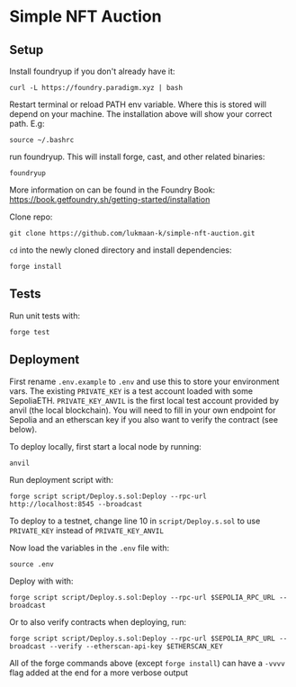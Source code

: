 # Simple NFT Auction

## Setup
Install foundryup if you don't already have it:

    curl -L https://foundry.paradigm.xyz | bash

Restart terminal or reload PATH env variable. Where this is stored will depend on your machine. The installation above will show your correct path. E.g:

    source ~/.bashrc

run foundryup. This will install forge, cast, and other related binaries:

    foundryup

More information on can be found in the Foundry Book: https://book.getfoundry.sh/getting-started/installation

Clone repo:

    git clone https://github.com/lukmaan-k/simple-nft-auction.git

`cd` into the newly cloned directory and install dependencies:

    forge install

## Tests

Run unit tests with:

    forge test

## Deployment

First rename `.env.example` to `.env` and use this to store your environment vars. The existing `PRIVATE_KEY` is a test account loaded with some SepoliaETH.
`PRIVATE_KEY_ANVIL` is the first local test account provided by anvil (the local blockchain). You will need to fill in your own endpoint for Sepolia and an etherscan key if you also want to verify the contract (see below).

To deploy locally, first start a local node by running:

    anvil

Run deployment script with:

    forge script script/Deploy.s.sol:Deploy --rpc-url http://localhost:8545 --broadcast

To deploy to a testnet, change line 10 in `script/Deploy.s.sol` to use `PRIVATE_KEY` instead of `PRIVATE_KEY_ANVIL`

Now load the variables in the `.env` file with:

    source .env

Deploy with with:

    forge script script/Deploy.s.sol:Deploy --rpc-url $SEPOLIA_RPC_URL --broadcast

Or to also verify contracts when deploying, run:

    forge script script/Deploy.s.sol:Deploy --rpc-url $SEPOLIA_RPC_URL --broadcast --verify --etherscan-api-key $ETHERSCAN_KEY

All of the forge commands above (except `forge install`) can have a `-vvvv` flag added at the end for a more verbose output